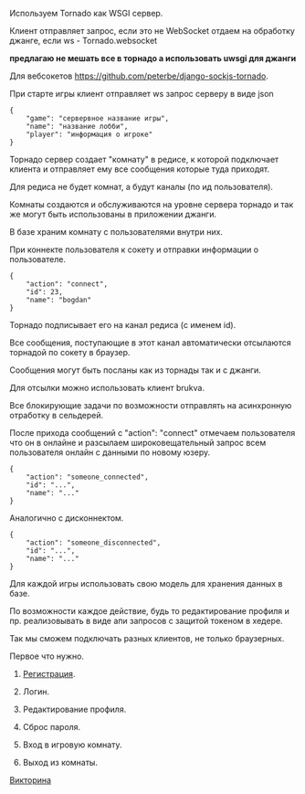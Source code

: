Используем Tornado как WSGI сервер. 


Клиент отправляет запрос, если это не WebSocket отдаем на обработку джанге, если ws - Tornado.websocket

**предлагаю не мешать все в торнадо а использовать uwsgi для джанги**

Для вебсокетов https://github.com/peterbe/django-sockjs-tornado.

При старте игры клиент отправляет ws запрос серверу в виде json

    {   
        "game": "сервервное название игры", 
        "name": "название лобби", 
        "player": "информация о игроке"
    }
    
    
    
Торнадо сервер создает "комнату" в редисе, к которой подключает клиента и отправляет ему все сообщения которые туда приходят.

Для редиса не будет комнат, а будут каналы (по ид пользователя).

Комнаты создаются и обслуживаются на уровне сервера торнадо и так же могут быть использованы в приложении джанги.

В базе храним комнату с пользователями внутри них.

При коннекте пользователя к сокету и отправки информации о пользователе.

    { 
        "action": "connect",
        "id": 23,
        "name": "bogdan"
    }

Торнадо подписывает его на канал редиса (c именем id).

Все сообщения, поступающие в этот канал автоматически отсылаются торнадой по сокету в браузер.

Сообщения могут быть посланы как из торнады так и с джанги.

Для отсылки можно использовать клиент brukva.

Все блокирующие задачи по возможности отправлять на асинхронную отработку в сельдерей.

После прихода сообщений с "action": "connect" отмечаем пользователя что он в онлайне и разсылаем широковещательный запрос всем пользователя онлайн с данными по новому юзеру.

    {
        "action": "someone_connected",
        "id": "...",
        "name": "..."
    }
    
Аналогично с дисконнектом.  

    {
        "action": "someone_disconnected",
        "id": "...",
        "name": "..."
    }  

Для каждой игры использовать свою модель для хранения данных в базе.

По возможности каждое действие, будь то редактирование профиля и пр. реализовывать в виде апи запросов с защитой токеном в хедере.

Так мы сможем подключать разных клиентов, не только браузерных.

Первое что нужно.

1. [Регистрация](docs/registration.md).

2. Логин.

3. Редактирование профиля.

4. Сброс пароля.

5. Вход в игровую комнату.

6. Выход из комнаты.

[Викторина](Викторина.md)
